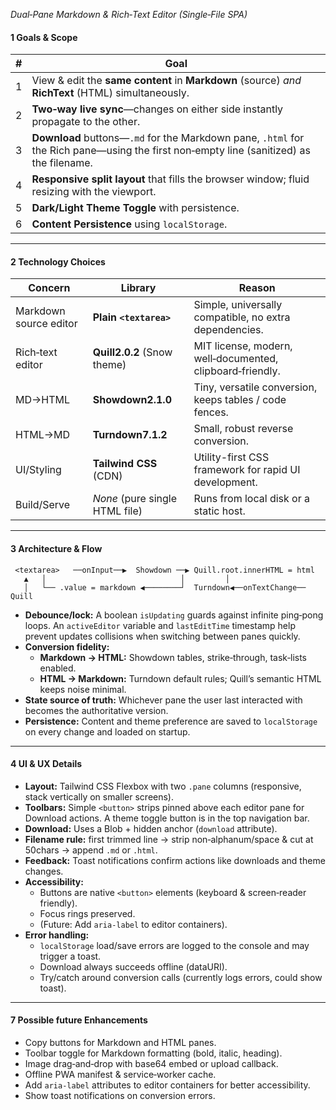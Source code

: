 *Dual‑Pane Markdown & Rich‑Text Editor (Single‑File SPA)*

#### 1 Goals & Scope

| #  | Goal                                                                                                                                            |
| -- | ----------------------------------------------------------------------------------------------------------------------------------------------- |
| 1 | View & edit the **same content** in **Markdown** (source) *and* **RichText** (HTML) simultaneously.                                            |
| 2 | **Two‑way live sync**—changes on either side instantly propagate to the other.                                                                  |
| 3 | **Download** buttons—`.md` for the Markdown pane, `.html` for the Rich pane—using the first non‑empty line (sanitized) as the filename.         |
| 4 | **Responsive split layout** that fills the browser window; fluid resizing with the viewport.                                                    |
| 5 | **Dark/Light Theme Toggle** with persistence.                                                                                                   |
| 6 | **Content Persistence** using `localStorage`.                                                                                                   |

---

#### 2 Technology Choices

| Concern                | Library                                           | Reason                                                                  |
| ---------------------- | ------------------------------------------------- | ----------------------------------------------------------------------- |
| Markdown source editor | **Plain `<textarea>`**                            | Simple, universally compatible, no extra dependencies.                  |
| Rich‑text editor       | **Quill2.0.2** (Snow theme)                       | MIT license, modern, well‑documented, clipboard‑friendly.               |
| MD→HTML              | **Showdown2.1.0**                                 | Tiny, versatile conversion, keeps tables / code fences.                 |
| HTML→MD              | **Turndown7.1.2**                                 | Small, robust reverse conversion.                                       |
| UI/Styling             | **Tailwind CSS** (CDN)                            | Utility-first CSS framework for rapid UI development.                   |
| Build/Serve            | *None* (pure single HTML file)                    | Runs from local disk or a static host.                                  |


---

#### 3 Architecture & Flow

```
 <textarea>   ──onInput──▶  Showdown ──▶ Quill.root.innerHTML = html
   ▲   │                              │         │
   │   └── .value = markdown ◀────────┘  Turndown◀──onTextChange── Quill
```

* **Debounce/lock:** A boolean `isUpdating` guards against infinite ping‑pong loops. An `activeEditor` variable and `lastEditTime` timestamp help prevent updates collisions when switching between panes quickly.
* **Conversion fidelity:**
  * **Markdown → HTML:** Showdown tables, strike‑through, task‑lists enabled.
  * **HTML → Markdown:** Turndown default rules; Quill’s semantic HTML keeps noise minimal.
* **State source of truth:** Whichever pane the user last interacted with becomes the authoritative version.
* **Persistence:** Content and theme preference are saved to `localStorage` on every change and loaded on startup.

---

#### 4 UI & UX Details

* **Layout:** Tailwind CSS Flexbox with two `.pane` columns (responsive, stack vertically on smaller screens).
* **Toolbars:** Simple `<button>` strips pinned above each editor pane for Download actions. A theme toggle button is in the top navigation bar.
* **Download:** Uses a Blob + hidden anchor (`download` attribute).
* **Filename rule:** first trimmed line → strip non‑alphanum/space & cut at 50chars → append `.md` or `.html`.
* **Feedback:** Toast notifications confirm actions like downloads and theme changes.
* **Accessibility:**
  * Buttons are native `<button>` elements (keyboard & screen‑reader friendly).
  * Focus rings preserved.
  * (Future: Add `aria-label` to editor containers).
* **Error handling:**
  * `localStorage` load/save errors are logged to the console and may trigger a toast.
  * Download always succeeds offline (dataURI).
  * Try/catch around conversion calls (currently logs errors, could show toast).

---

#### 7 Possible future Enhancements

* Copy buttons for Markdown and HTML panes.
* Toolbar toggle for Markdown formatting (bold, italic, heading).
* Image drag‑and‑drop with base64 embed or upload callback.
* Offline PWA manifest & service‑worker cache.
* Add `aria-label` attributes to editor containers for better accessibility.
* Show toast notifications on conversion errors.
